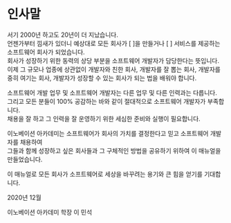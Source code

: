 # 인사말

서기 2000년 하고도 20년이 더 지났습니다.<br>
언젠가부터 낌새가 있더니 예상대로 모든 회사가 \[ \]을 만들거나 \[  \] 서비스를 제공하는 소프트웨어 회사가 되었습니다.<br>
회사가 성장하기 위한 동력의 상당 부분을 소프트웨어 개발자가 담당한다는 뜻입니다.<br>
이제 그 규모나 업종에 상관없이 개발자와 친한 회사, 개발자를 잘 뽑는 회사, 개발자를 중히 여기는 회사, 개발자가 성장할 수 있는 회사가 되는 법을 배워야 합니다.

소프트웨어 개발 업무 및 소프트웨어 개발자는 다른 업무 및 다른 인력과는 다릅니다.<br>
그리고 모든 분들이 100% 공감하는 바와 같이 절대적으로 소프트웨어 개발자가 부족합니다.<br>
채용을 잘 하고 그 인력을 잘 운영하기 위한 세심한 준비와 실행이 필요합니다.

이노베이션 아카데미는 소프트웨어가 회사의 가치를 결정한다고 믿고 소프트웨어 개발자를 채용하여<br>
그들과 함께 성장하고 싶은 회사들과 그 구체적인 방법을 공유하기 위하여 이 매뉴얼을 만들었습니다.

이 매뉴얼로 모든 회사가 소프트웨어로 세상을 바꾸려는 용기와 큰 힘을 얻기를 기대합니다.


2020년 12월

이노베이션 아카데미 학장 이 민석

